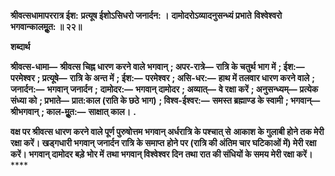 **श्रीवत्सधामापररात्र ईश:** **प्रत्यूष ईशोऽसिधरो जनार्दन: ।** **दामोदरोऽव्यादनुसन्ध्यं प्रभाते** **विश्वेश्वरो भगवान्कालमूॢत: ॥ २२॥** 

**शब्दार्थ** 

**श्रीवत्स-धामा—** **श्रीवत्स चिह्न धारण करने वाले भगवान्** **; अपर-रात्रे—** **रात्रि के चतुर्थ भाग में** **; ईश:—** **परमेश्वर** **; प्रत्यूषे—** **रात्रि के अन्त में** **; ईश:—** **परमेश्वर** **; असि-धर:—** **हाथ में तलवार धारण करने वाले** **; जनार्दन:—** **भगवान् जनार्दन** **;** **दामोदर:—** **भगवान् दामोदर** **; अव्यात्—** **वे रक्षा करें** **; अनुसन्ध्यम्—** **प्रत्येक संध्या को** **; प्रभाते—** **प्रात:काल (राति के छठे** **भाग)** **; विश्व-ईश्वर:—** **समस्त ब्रह्माण्ड के स्वामी** **; भगवान्—** **श्रीभगवान्** **; काल-मूॢत:—** **साक्षात् काल।** **.** 

**वक्ष पर श्रीवत्स धारण करने वाले पूर्ण पुरुषोत्तम भगवान् अर्धरात्रि के पश्चात् से** **आकाश के गुलाबी होने तक मेरी रक्षा करें। खड्गधारी भगवान् जनार्दन रात्रि के समाप्त** **होने पर (रात्रि की अंतिम चार घटिकाओं में) मेरी रक्षा करें। भगवान् दामोदर बड़े भोर में** **तथा भगवान् विश्वेश्वर दिन तथा रात की संधियों के समय मेरी रक्षा करें।** **** 